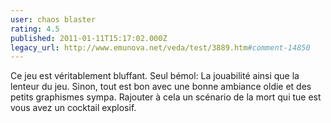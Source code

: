 ```yaml
---
user: chaos blaster
rating: 4.5
published: 2011-01-11T15:17:02.000Z
legacy_url: http://www.emunova.net/veda/test/3889.htm#comment-14850
---
```

Ce jeu est véritablement bluffant.
Seul bémol: La jouabilité ainsi que la lenteur du jeu.
Sinon, tout est bon avec une bonne ambiance oldie et des petits graphismes sympa.
Rajouter à cela un scénario de la mort qui tue est vous avez un cocktail explosif.